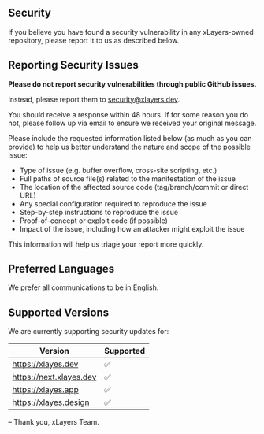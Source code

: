 ## Security

If you believe you have found a security vulnerability in any xLayers-owned repository, please report it to us as described below.

## Reporting Security Issues

**Please do not report security vulnerabilities through public GitHub issues.**

Instead, please report them to [security@xlayers.dev](mailto:security@xlayers.dev).

You should receive a response within 48 hours. If for some reason you do not, please follow up via email to ensure we received your original message.

Please include the requested information listed below (as much as you can provide) to help us better understand the nature and scope of the possible issue:

- Type of issue (e.g. buffer overflow, cross-site scripting, etc.)
- Full paths of source file(s) related to the manifestation of the issue
- The location of the affected source code (tag/branch/commit or direct URL)
- Any special configuration required to reproduce the issue
- Step-by-step instructions to reproduce the issue
- Proof-of-concept or exploit code (if possible)
- Impact of the issue, including how an attacker might exploit the issue

This information will help us triage your report more quickly.

## Preferred Languages

We prefer all communications to be in English.

## Supported Versions

We are currently supporting security updates for:

| Version                 | Supported |
| ----------------------- | --------- |
| https://xlayes.dev      | ✅        |
| https://next.xlayes.dev | ✅        |
| https://xlayes.app      | ✅        |
| https://xlayes.design   | ✅        |

– Thank you, xLayers Team.
